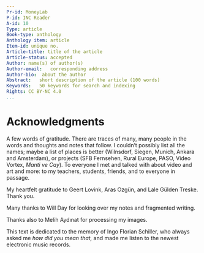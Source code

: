 ```yaml
---
Pr-id: MoneyLab
P-id: INC Reader
A-id: 10
Type: article
Book-type: anthology
Anthology item: article
Item-id: unique no.
Article-title: title of the article
Article-status: accepted
Author: name(s) of author(s)
Author-email:   corresponding address
Author-bio:  about the author
Abstract:   short description of the article (100 words)
Keywords:   50 keywords for search and indexing
Rights: CC BY-NC 4.0
...
```



# Acknowledgments 

A few words of gratitude. There are traces of many, many people in the
words and thoughts and notes that follow. I couldn’t possibly list all
the names; maybe a list of places is better (Wilnsdorf, Siegen, Munich,
Ankara and Amsterdam), or projects (SFB Fernsehen, Rural Europe, PASO,
Video Vortex, *Manti ve Cay*). To everyone I met and talked with about
video and art and more: to my teachers, students, friends, and to
everyone in passage.

My heartfelt gratitude to Geert Lovink, Aras Ozgün, and Lale Gülden
Treske. Thank you.

Many thanks to Will Day for looking over my notes and fragmented
writing.

Thanks also to Melih Aydınat for processing my images.

This text is dedicated to the memory of Ingo Florian Schiller, who
always asked me *how did you mean that,* and made me listen to the
newest electronic music records.
